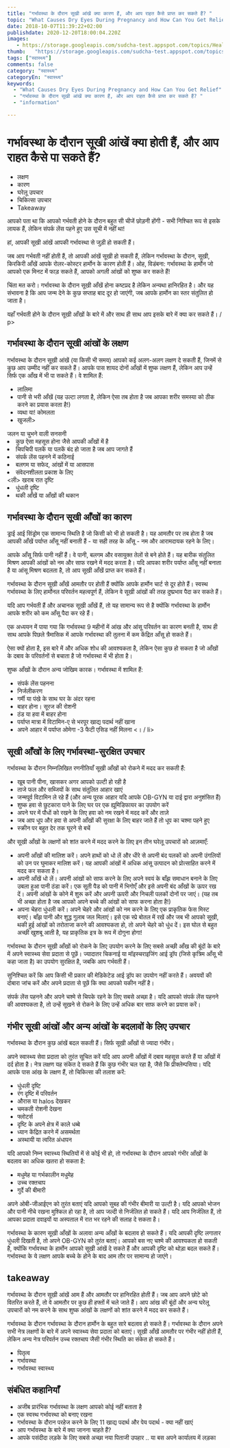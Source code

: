 ```yaml
---
title: "गर्भावस्था के दौरान सूखी आंखें क्या कारण हैं, और आप राहत कैसे प्राप्त कर सकते हैं? "
topic: "What Causes Dry Eyes During Pregnancy and How Can You Get Relief"
date: 2018-10-07T11:39:22+02:00
publishdate: 2020-12-20T18:00:04.220Z
images: 
   - https://storage.googleapis.com/sudcha-test.appspot.com/topics/Health/default-selection/0.jpg
thumb:   "https://storage.googleapis.com/sudcha-test.appspot.com/topics/Health/default-selection/thumb/0.jpg"
tags: ["स्वास्थ्य"]
comments: false
category: "स्वास्थ्य"
categoryEn: "स्वास्थ्य"
keywords: 
  - "What Causes Dry Eyes During Pregnancy and How Can You Get Relief"
  - "गर्भावस्था के दौरान सूखी आंखें क्या कारण हैं, और आप राहत कैसे प्राप्त कर सकते हैं? "
  - "information"

---
```

<h1> गर्भावस्था के दौरान सूखी आंखें क्या होती हैं, और आप राहत कैसे पा सकते हैं? </h1> <ul> <li> लक्षण </li> <li> कारण </li> <li> घरेलू उपचार </li> <li> चिकित्सा उपचार </li> <li> Takeaway </li> </ul> <p> आपको पता था कि आपको गर्भवती होने के दौरान बहुत सी चीजें छोड़नी होंगी - सभी निश्चित रूप से इसके लायक हैं, लेकिन संपर्क लेंस पहने हुए उस सूची में नहीं था! </p> <p> हां, आपकी सूखी आंखें आपकी गर्भावस्था से जुड़ी हो सकती हैं। </p> <p> जब आप गर्भवती नहीं होती हैं, तो आपकी आंखें सूखी हो सकती हैं, लेकिन गर्भावस्था के दौरान, सूखी, किरकिरी आँखें आपके रोलर-कोस्टर हार्मोन के कारण होती हैं। ओह, विडंबना: गर्भावस्था के हार्मोन जो आपको एक मिनट में फाड़ सकते हैं, आपको अगली आंखों को शुष्क कर सकते हैं! </P> <p> चिंता मत करो। गर्भावस्था के दौरान सूखी आँखें होना कष्टप्रद है लेकिन अन्यथा हानिरहित है। और यह संभावना है कि आप जन्म देने के कुछ सप्ताह बाद दूर हो जाएंगी, जब आपके हार्मोन का स्तर संतुलित हो जाता है। </p> <p> यहाँ गर्भवती होने के दौरान सूखी आँखों के बारे में और साथ ही साथ आप इसके बारे में क्या कर सकते हैं। / p> <h2> गर्भावस्था के दौरान सूखी आंखों के लक्षण </h2> <p> गर्भावस्था के दौरान सूखी आंखें (या किसी भी समय) आपको कई अलग-अलग लक्षण दे सकती हैं, जिनमें से कुछ आप उम्मीद नहीं कर सकते हैं। आपके पास शायद दोनों आँखों में शुष्क लक्षण हैं, लेकिन आप उन्हें सिर्फ एक आँख में भी पा सकते हैं। वे शामिल हैं: </p> <ul> <li> लालिमा </li> <li> पानी से भरी आँखें (यह उल्टा लगता है, लेकिन ऐसा तब होता है जब आपका शरीर समस्या को ठीक करने का प्रयास करता है!) </Li> <li> व्यथा या! कोमलता </li> <li> खुजली> </li> </ul> जलन या चुभने वाली सनसनी </li> <li> कुछ ऐसा महसूस होना जैसे आपकी आँखों में है </li> <li> चिपचिपी पलकें या पलकें बंद हो जाता है जब आप जागते हैं </li> <li> संपर्क लेंस पहनने में कठिनाई </li> <li> बलगम या सफेद, आंखों में या आसपास </li> <li> संवेदनशीलता प्रकाश के लिए </li> <ली> खराब रात दृष्टि </li> <li> धुंधली दृष्टि </li> <li> थकी आँखें या आँखों की थकान </li> </ul> <h2> गर्भावस्था के दौरान सूखी आँखों का कारण </h2> <p> ड्राई आई सिंड्रोम एक सामान्य स्थिति है जो किसी को भी हो सकती है। यह आमतौर पर तब होता है जब आपकी आँखें पर्याप्त आँसू नहीं बनाती हैं - या सही तरह के आँसू - नम और आरामदायक रहने के लिए। </p> <p> आपके आँसू सिर्फ पानी नहीं हैं। वे पानी, बलगम और वसायुक्त तेलों से बने होते हैं। यह बारीक संतुलित मिश्रण आपकी आंखों को नम और साफ रखने में मदद करता है। यदि आपका शरीर पर्याप्त आँसू नहीं बनाता है या आंसू मिश्रण बदलता है, तो आप सूखी आँखें प्राप्त कर सकते हैं। </p> <p> गर्भावस्था के दौरान सूखी आँखें आमतौर पर होती हैं क्योंकि आपके हार्मोन चार्ट से दूर होते हैं। स्वस्थ गर्भावस्था के लिए हार्मोनल परिवर्तन महत्वपूर्ण हैं, लेकिन वे सूखी आंखों की तरह दुष्प्रभाव पैदा कर सकते हैं। </p> <p> यदि आप गर्भवती हैं और अचानक सूखी आँखें हैं, तो यह सामान्य रूप से है क्योंकि गर्भावस्था के हार्मोन आपके शरीर को कम आँसू पैदा कर रहे हैं। </p> <p> एक अध्ययन में पाया गया कि गर्भावस्था 9 महीनों में आंख और आंसू परिवर्तन का कारण बनती है, साथ ही साथ आपके पिछले त्रैमासिक में आपके गर्भावस्था की तुलना में कम केंद्रित आँसू हो सकते हैं। </p> <p> ऐसा क्यों होता है, इस बारे में और अधिक शोध की आवश्यकता है, लेकिन ऐसा कुछ हो सकता है जो आँखों के दबाव के परिवर्तनों से बचाता है जो गर्भावस्था में भी होता है। </p> <p> शुष्क आँखों के दौरान अन्य जोखिम कारक। गर्भावस्था में शामिल हैं: </p> <ul> <li> संपर्क लेंस पहनना </li> <li> निर्जलीकरण </li> <li> गर्मी या पंखे के साथ घर के अंदर रहना </li> <li> बाहर होना। सूरज की रोशनी </li> <li> ठंड या हवा में बाहर होना </li> <li> पर्याप्त मात्रा में विटामिन-ए से भरपूर खाद्य पदार्थ नहीं खाना </li> <li> अपने आहार में पर्याप्त ओमेगा -3 फैटी एसिड नहीं मिलना <। / li> </ul> <h2> सूखी आँखों के लिए गर्भावस्था-सुरक्षित उपचार </h2> <p> गर्भावस्था के दौरान निम्नलिखित रणनीतियाँ सूखी आँखों को रोकने में मदद कर सकती हैं: </p> <ul> <li> खूब पानी पीना, खासकर अगर आपको उल्टी हो रही है </li> <li> ताजे फल और सब्जियों के साथ संतुलित आहार खाएं </li> <li> जन्मपूर्व विटामिन ले रहे हैं (और अन्य पूरक आहार यदि आपके OB-GYN या दाई द्वारा अनुशंसित हैं) </ली> <li> शुष्क हवा से छुटकारा पाने के लिए घर पर एक ह्यूमिडिफायर का उपयोग करें </li> <li> अपने घर में पौधों को रखने के लिए हवा को नम रखने में मदद करें और ताज़े </li> <li> जब आप धूप और हवा से अपनी आँखों की सुरक्षा के लिए बाहर जाते हैं तो धूप का चश्मा पहने हुए </li> <li> स्क्रीन पर बहुत देर तक घूरने से बचें </li> </ul> <p> और सूखी आँखों के लक्षणों को शांत करने में मदद करने के लिए इन तीन घरेलू उपचारों को आज़माएँ: </p> <ul> <li> अपनी आँखों की मालिश करें। अपने हाथों को धो लें और धीरे से अपनी बंद पलकों को अपनी उंगलियों को उन पर घुमाकर मालिश करें। यह आपकी आंखों में अधिक आंसू उत्पादन को प्रोत्साहित करने में मदद कर सकता है। </li> <li> अपनी आँखें धो लें। अपनी आंखों को साफ करने के लिए अपने स्वयं के बाँझ समाधान बनाने के लिए उबला हुआ पानी ठंडा करें। एक सूती पैड को पानी में भिगोएँ और इसे अपनी बंद आँखों के ऊपर रख दें। अपनी आंखों के कोने में शुरू करें और अपनी ऊपरी और निचली पलकों दोनों पर जाएं। (यह तब भी अच्छा होता है जब आपको अपने बच्चे की आंखों को साफ करना होता है!) </Li> <li> अपना चेहरा धुंधली करें। अपने चेहरे और आंखों को नम करने के लिए एक प्राकृतिक फेस मिस्ट बनाएं। बाँझ पानी और शुद्ध गुलाब जल मिलाएं। इसे एक स्प्रे बोतल में रखें और जब भी आपको सूखी, थकी हुई आंखों को तरोताजा करने की आवश्यकता हो, तो अपने चेहरे को धुंध दें। इस घोल से बहुत अच्छी खुशबू आती है, यह प्राकृतिक इत्र के रूप में दोगुना होगा! </Li> </ul> <p> गर्भावस्था के दौरान सूखी आँखों को रोकने के लिए उपयोग करने के लिए सबसे अच्छी आँख की बूंदों के बारे में अपने स्वास्थ्य सेवा प्रदाता से पूछें। ज्यादातर चिकनाई या मॉइस्चराइजिंग आई ड्रॉप (जिसे कृत्रिम आँसू भी कहा जाता है) का उपयोग सुरक्षित है, जबकि आप गर्भवती हैं। </p> <p> सुनिश्चित करें कि आप किसी भी प्रकार की मेडिकेटेड आई ड्रॉप का उपयोग नहीं करते हैं। अवयवों की दोबारा जांच करें और अपने प्रदाता से पूछें कि क्या आपको यकीन नहीं है। </p> <p> संपर्क लेंस पहनने और अपने चश्मे से चिपके रहने के लिए सबसे अच्छा है। यदि आपको संपर्क लेंस पहनने की आवश्यकता है, तो उन्हें सूखने से रोकने के लिए उन्हें अधिक बार साफ करने का प्रयास करें। </p> <h2> गंभीर सूखी आंखों और अन्य आंखों के बदलावों के लिए उपचार </h2> <p> गर्भावस्था के दौरान कुछ आंखें बदल सकती हैं। सिर्फ सूखी आँखों से ज्यादा गंभीर। </p> <p> अपने स्वास्थ्य सेवा प्रदाता को तुरंत सूचित करें यदि आप अपनी आँखों में दबाव महसूस करते हैं या आँखों में दर्द होता है। नेत्र लक्षण यह संकेत दे सकते हैं कि कुछ गंभीर चल रहा है, जैसे कि प्रीक्लेम्पसिया। यदि आपके पास आंख के लक्षण हैं, तो चिकित्सा की तलाश करें: </p> <ul> <li> धुंधली दृष्टि </li> <li> रंग दृष्टि में परिवर्तन </li> <li> औरास या halos देखकर </li> <li > चमकती रोशनी देखना </li> <li> फ्लोटर्स </li> <li> दृष्टि के अपने क्षेत्र में काले धब्बे </li> <li> ध्यान केंद्रित करने में असमर्थता </li> <li> अस्थायी या त्वरित अंधापन </li> </ul> <p> यदि आपको निम्न स्वास्थ्य स्थितियों में से कोई भी हो, तो गर्भावस्था के दौरान आपको गंभीर आँखों के बदलाव का अधिक खतरा हो सकता है: </p> <ul> <li> मधुमेह या गर्भकालीन मधुमेह </li > <li> उच्च रक्तचाप </li> <li> गुर्दे की बीमारी </li> </ul> <p> अपने ओबी-जीआईएन को तुरंत बताएं यदि आपको सुबह की गंभीर बीमारी या उल्टी है। यदि आपको भोजन और पानी नीचे रखना मुश्किल हो रहा है, तो आप जल्दी से निर्जलित हो सकते हैं। यदि आप निर्जलित हैं, तो आपका प्रदाता दवाइयों या अस्पताल में रात भर रहने की सलाह दे सकता है। </p> <p> गर्भावस्था के कारण सूखी आँखों के अलावा अन्य आँखों के बदलाव हो सकते हैं। यदि आपकी दृष्टि लगातार धुंधली दिखती है, तो अपने OB-GYN को तुरंत बताएं। आपको बस नए चश्मे की आवश्यकता हो सकती है, क्योंकि गर्भावस्था के हार्मोन आपको सूखी आंखें दे सकते हैं और आपकी दृष्टि को थोड़ा बदल सकते हैं। गर्भावस्था के ये लक्षण आपके बच्चे के होने के बाद आम तौर पर सामान्य हो जाएंगे। </p> <h2> takeaway </h2> <p> गर्भावस्था के दौरान सूखी आंखें आम हैं और आमतौर पर हानिरहित होती हैं। जब आप अपने छोटे को वितरित करते हैं, तो वे आमतौर पर कुछ ही हफ्तों में चले जाते हैं। आप आंख की बूंदों और अन्य घरेलू उपचारों को नम करने के साथ शुष्क आंखों के लक्षणों को शांत करने में मदद कर सकते हैं। </p> <p> गर्भावस्था के दौरान गर्भावस्था के दौरान हार्मोन के बहुत सारे बदलाव हो सकते हैं। गर्भावस्था के दौरान अपने सभी नेत्र लक्षणों के बारे में अपने स्वास्थ्य सेवा प्रदाता को बताएं। सूखी आँखें आमतौर पर गंभीर नहीं होती हैं, लेकिन अन्य नेत्र परिवर्तन उच्च रक्तचाप जैसी गंभीर स्थिति का संकेत हो सकते हैं। </p> <ul> <li> पितृत्व </li> <li> गर्भावस्था </li> <li > गर्भावस्था स्वास्थ्य </li> </ul> <h2> संबंधित कहानियाँ </h2> <ul> <li> अजीब प्रारंभिक गर्भावस्था के लक्षण आपको कोई नहीं बताता है </li> <li> एक स्वस्थ गर्भावस्था को बनाए रखना </li> <li> गर्भावस्था के दौरान परहेज करने के लिए 11 खाद्य पदार्थ और पेय पदार्थ - क्या नहीं खाएं </li> <li> आप गर्भावस्था के बारे में क्या जानना चाहते हैं? </li> <li> आपके पसंदीदा लड़के के लिए सबसे अच्छा नया पिताजी उपहार .. या बस अपने कार्यालय में लड़का </li> </ul> 